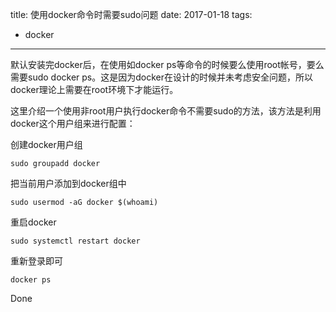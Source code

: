 title: 使用docker命令时需要sudo问题
date: 2017-01-18
tags:
- docker
---

默认安装完docker后，在使用如docker ps等命令的时候要么使用root帐号，要么需要sudo docker ps。这是因为docker在设计的时候并未考虑安全问题，所以docker理论上需要在root环境下才能运行。

这里介绍一个使用非root用户执行docker命令不需要sudo的方法，该方法是利用docker这个用户组来进行配置：

创建docker用户组
```
sudo groupadd docker
```

把当前用户添加到docker组中
```
sudo usermod -aG docker $(whoami)
```

重启docker
```
sudo systemctl restart docker
```

重新登录即可
```
docker ps
```

Done
